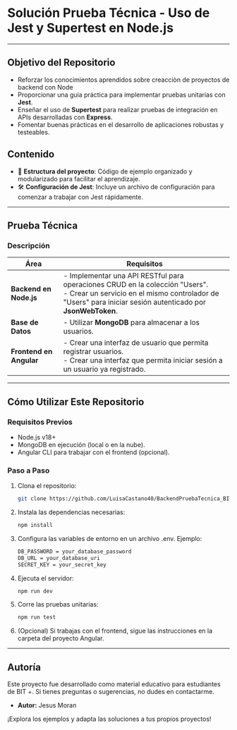 # Solución Prueba Técnica - Uso de Jest y Supertest en Node.js

---

## Objetivo del Repositorio 
- Reforzar los conocimientos aprendidos sobre creacciòn de proyectos de backend con Node 
- Proporcionar una guía práctica para implementar pruebas unitarias con **Jest**.  
- Enseñar el uso de **Supertest** para realizar pruebas de integración en APIs desarrolladas con **Express**.  
- Fomentar buenas prácticas en el desarrollo de aplicaciones robustas y testeables. 

## Contenido  
- 📂 **Estructura del proyecto**: Código de ejemplo organizado y modularizado para facilitar el aprendizaje.  
- 🛠️ **Configuración de Jest**: Incluye un archivo de configuración para comenzar a trabajar con Jest rápidamente.  
<!-- - 🔄 **Pruebas de integración con Supertest**: Ejemplos claros de cómo probar endpoints de una API.  
- ✅ **Cobertura de pruebas**: Ejemplo de cómo generar reportes de cobertura de código.  -->

---

## Prueba Técnica  
### Descripción  
| Área                  | Requisitos                                                                                   |
|-----------------------|---------------------------------------------------------------------------------------------|
| **Backend en Node.js**| - Implementar una API RESTful para operaciones CRUD en la colección "Users".<br>- Crear un servicio en el mismo controlador de "Users" para iniciar sesión autenticado por **JsonWebToken**. |
| **Base de Datos**     | - Utilizar **MongoDB** para almacenar a los usuarios.                                       |
| **Frontend en Angular**| - Crear una interfaz de usuario que permita registrar usuarios.<br>- Crear una interfaz que permita iniciar sesión a un usuario ya registrado. |

---

## Cómo Utilizar Este Repositorio  
### Requisitos Previos  
- Node.js v18+  
- MongoDB en ejecución (local o en la nube).  
- Angular CLI para trabajar con el frontend (opcional).  

### Paso a Paso  
1. Clona el repositorio:  
   ```bash
   git clone https://github.com/LuisaCastano40/BackendPruebaTecnica_BIT-_202407.git

2. Instala las dependencias necesarias: 
    ```bash
    npm install
3. Configura las variables de entorno en un archivo .env. Ejemplo:
    ```bash
    DB_PASSWORD = your_database_password
    DB_URL = your_database_uri
    SECRET_KEY = your_secret_key    
4. Ejecuta el servidor:
    ```bash
    npm run dev
5. Corre las pruebas unitarias:
    ```bash
    npm run test
6. (Opcional) Si trabajas con el frontend, sigue las instrucciones en la carpeta del proyecto Angular.

---

## Autoría  
Este proyecto fue desarrollado como material educativo para estudiantes de BIT +. Si tienes preguntas o sugerencias, no dudes en contactarme.  

- **Autor:** Jesus Moran

¡Explora los ejemplos y adapta las soluciones a tus propios proyectos!
